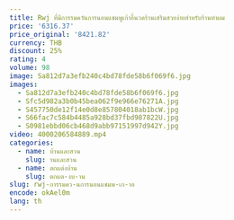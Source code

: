 ```yaml
---
title: Rwj ที่มีการรมควันการนอนแชมพูเก้าอี้นวดร้านเสริมสวยง่ายสำหรับร้านทำผม
price: '6316.37'
price_original: '8421.82'
currency: THB
discount: 25%
rating: 4
volume: 98
image: Sa812d7a3efb240c4bd78fde58b6f069f6.jpg
images:
  - Sa812d7a3efb240c4bd78fde58b6f069f6.jpg
  - Sfc5d982a3b0b45bea062f9e966e76271A.jpg
  - S457750de12f14e0d8e857804018ab1bcW.jpg
  - S66fac7c584b4485a928bd37fbd987822U.jpg
  - S0981ebbd06cb468d9abb97151997d942Y.jpg
video: 4000206584889.mp4
categories:
  - name: บ้านและสวน
    slug: านและสวน
  - name: ตกแต่งบ้าน
    slug: ตกแต-งบ-าน
slug: rwj-การรมคว-นการนอนแชมพ-เก-าอ
encode: okAel0m
lang: th
---
```

  